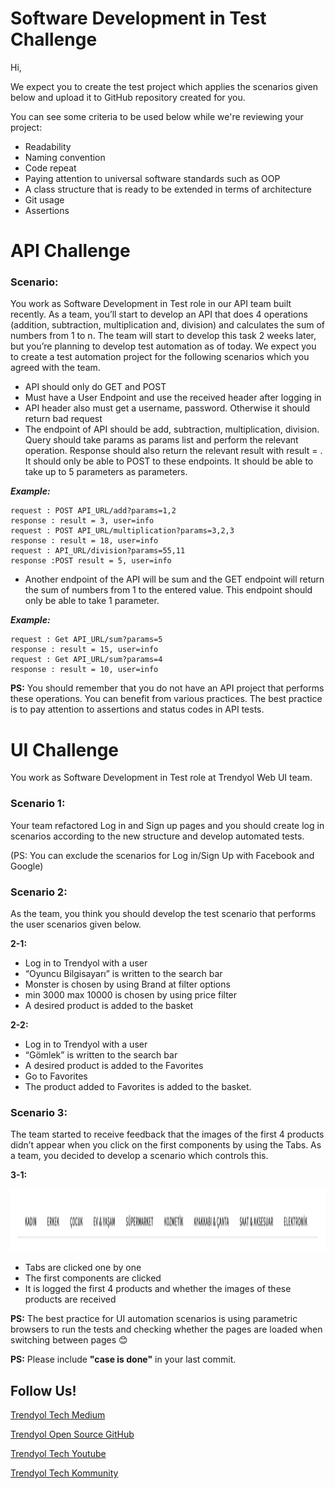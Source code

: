 <h1 align="left"> Software Development in Test Challenge </h1>

Hi,

We expect you to create the test project which applies the scenarios given below and upload it to GitHub repository created for you.

You can see some criteria to be used below while we're reviewing your project:

- Readability
- Naming convention
- Code repeat
- Paying attention to universal software standards such as OOP
- A class structure that is ready to be extended in terms of architecture
- Git usage
- Assertions

<h1 align="left"> API Challenge </h1>

### Scenario:

You work as Software Development in Test role in our API team built recently. 
As a team, you’ll start to develop an API that does 4 operations (addition, subtraction, multiplication and, division) and calculates the sum of numbers from 1 to n.
The team will start to develop this task 2 weeks later, but you’re planning to develop test automation as of today. We expect you to create a test automation project for the following scenarios which you agreed with the team.

- API should only do GET and POST
- Must have a User Endpoint and use the received header after logging in 
- API header also must get a username, password. Otherwise it should return bad request
- The endpoint of API should be add, subtraction, multiplication, division. Query should take params as params list and perform the relevant operation. Response should also return the relevant result with result = . It should only be able to POST to these endpoints. It should be able to take up to 5 parameters as parameters.

***Example:***
~~~~
request : POST API_URL/add?params=1,2
response : result = 3, user=info
request : POST API_URL/multiplication?params=3,2,3
response : result = 18, user=info
request : API_URL/division?params=55,11
response :POST result = 5, user=info
~~~~

- Another endpoint of the API will be sum and the GET endpoint will return the sum of numbers from 1 to the entered value. This endpoint should only be able to take 1 parameter.

***Example:***
~~~~
request : Get API_URL/sum?params=5
response : result = 15, user=info
request : Get API_URL/sum?params=4
response : result = 10, user=info
~~~~

**PS:** You should remember that you do not have an API project that performs these operations. You can benefit from various practices. The best practice is to pay attention to assertions and status codes in API tests.


<h1 align="left"> UI Challenge </h1>

You work as Software Development in Test role at Trendyol Web UI team. 

### Scenario 1:

Your team refactored Log in and Sign up pages and you should create log in scenarios according to the new structure and develop automated tests. 

(PS: You can exclude the scenarios for Log in/Sign Up with Facebook and Google)

### Scenario 2:

As the team, you think you should develop the test scenario that performs the user scenarios given below. 

**2-1:**
- Log in to Trendyol with a user 
- “Oyuncu Bilgisayarı” is written to the search bar 
- Monster is chosen by using Brand at filter options 
- min 3000 max 10000 is chosen by using price filter 
- A desired product is added to the basket

**2-2:**
- Log in to Trendyol with a user
- “Gömlek” is written to the search bar
- A desired product is added to the Favorites 
- Go to Favorites
- The product added to Favorites is added to the basket. 

### Scenario 3:
The team started to receive feedback that the images of the first 4 products didn’t appear when you click on the first components by using the Tabs.
As a team, you decided to develop a scenario which controls this.

**3-1:**

<img src="./assets/tabs.png" width="900" height="100">

- Tabs are clicked one by one 
- The first components are clicked
- It is logged the first 4 products and whether the images of these products are received

**PS:** The best practice for UI automation scenarios is using parametric browsers to run the tests and checking whether the pages are loaded when switching between pages 😊 

**PS:** Please include **"case is done"** in your last commit.

## Follow Us!

[Trendyol Tech Medium](https://medium.com/trendyol-tech)

[Trendyol Open Source GitHub](https://github.com/Trendyol)

[Trendyol Tech Youtube](https://www.youtube.com/channel/UCUBiayLMggBAsiYvGLzQJ5w)

[Trendyol Tech Kommunity](https://kommunity.com/@trendyol)

